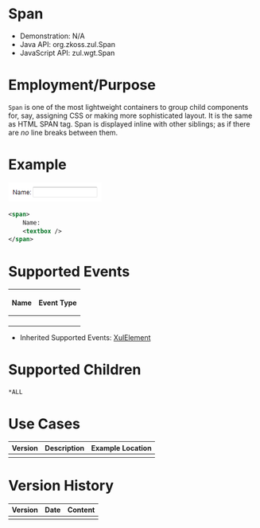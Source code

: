 

# Span

- Demonstration: N/A
- Java API: <javadoc>org.zkoss.zul.Span</javadoc>
- JavaScript API: <javadoc directory="jsdoc">zul.wgt.Span</javadoc>

# Employment/Purpose

`Span` is one of the most lightweight containers to group child
components for, say, assigning CSS or making more sophisticated layout.
It is the same as HTML SPAN tag. Span is displayed inline with other
siblings; as if there are *no* line breaks between them.

# Example

![](images/ZKComRef_Span_Example.png)

``` xml
<span>
    Name:
    <textbox />
</span>
```

# Supported Events

<table>
<thead>
<tr class="header">
<th><center>
<p>Name</p>
</center></th>
<th><center>
<p>Event Type</p>
</center></th>
</tr>
</thead>
<tbody>
<tr class="odd">
<td><p> </p></td>
<td><p> </p></td>
</tr>
</tbody>
</table>

- Inherited Supported Events: [
  XulElement](ZK_Component_Reference/Base_Components/XulElement#Supported_Events)

# Supported Children

`*ALL`

# Use Cases

| Version | Description | Example Location |
|---------|-------------|------------------|
|         |             |                  |

# Version History



| Version | Date | Content |
|---------|------|---------|
|         |      |         |


